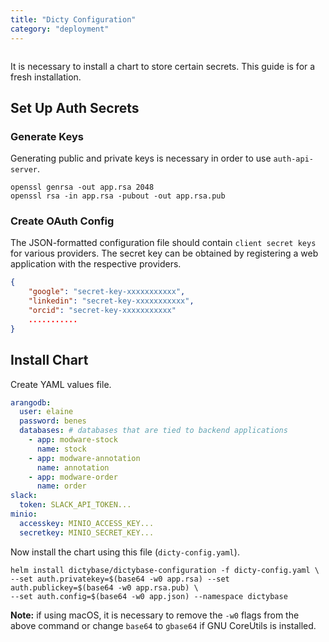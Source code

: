 ```yaml
---
title: "Dicty Configuration"
category: "deployment"
---
```


```toc

```

It is necessary to install a chart to store certain secrets.
This guide is for a fresh installation.

## Set Up Auth Secrets

### Generate Keys

Generating public and private keys is necessary in order to use `auth-api-server`.

```shell
openssl genrsa -out app.rsa 2048
openssl rsa -in app.rsa -pubout -out app.rsa.pub
```

### Create OAuth Config

The JSON-formatted configuration file should contain `client secret keys` for various providers.
The secret key can be obtained by registering a web application with the respective providers.

```json
{
    "google": "secret-key-xxxxxxxxxxx",
    "linkedin": "secret-key-xxxxxxxxxxx",
    "orcid": "secret-key-xxxxxxxxxxx"
    ...........
}
```

## Install Chart

Create YAML values file.

```yaml
arangodb:
  user: elaine
  password: benes
  databases: # databases that are tied to backend applications
    - app: modware-stock
      name: stock
    - app: modware-annotation
      name: annotation
    - app: modware-order
      name: order
slack:
  token: SLACK_API_TOKEN...
minio:
  accesskey: MINIO_ACCESS_KEY...
  secretkey: MINIO_SECRET_KEY...
```

Now install the chart using this file (`dicty-config.yaml`).

```shell
helm install dictybase/dictybase-configuration -f dicty-config.yaml \
--set auth.privatekey=$(base64 -w0 app.rsa) --set auth.publickey=$(base64 -w0 app.rsa.pub) \
--set auth.config=$(base64 -w0 app.json) --namespace dictybase
```

**Note:** if using macOS, it is necessary to remove the `-w0` flags from the above command
or change `base64` to `gbase64` if GNU CoreUtils is installed.
